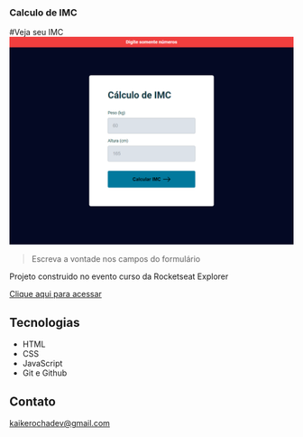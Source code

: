### Calculo de IMC
#Veja seu IMC 
![preview](./assets/preview.png)
> Escreva a vontade nos campos do formulário

Projeto construido no evento curso da Rocketseat Explorer

[Clique aqui para acessar](https://calculo-imc-sandy.vercel.app/)


## Tecnologias

- HTML
- CSS
- JavaScript
- Git e Github

## Contato

kaikerochadev@gmail.com
